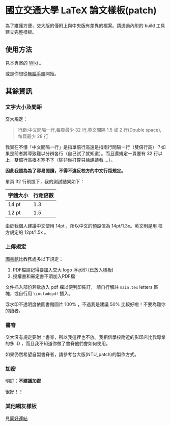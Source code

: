 # 國立交通大學 LaTeX 論文樣板(patch)
為了維護方便，交大版的僅附上與中央版有差異的檔案。請透過內附的 build 工具建立完整樣板。

## 使用方法
見本專案的 [Wiki](https://github.com/sppmg/TW_Thesis_Template/wiki) 。

或是你想從[無腦手冊](https://github.com/sppmg/TW_Thesis_Template/wiki/%E7%84%A1%E8%85%A6%E6%89%8B%E5%86%8A)開始。

## 其餘資訊

### 文字大小及間距
交大規定：

> 行距:中文間隔一行,每頁最少 32 行,英文間隔 1.5 或 2 行(Double space),每頁最少 28 行

我實在不懂「中文間隔一行」是指單倍行高還是指兩行間隔一行（雙倍行高）？如果是前者將導致難以分辨各行（自己試了就知道）。而且還規定一頁要有 32 行以上，雙倍行高根本塞不下（除非你打算只給螞蟻看....）。

**因此我認為為了容易閱讀，不得不違反校方的中文行距規定。**

單頁 32 行前提下，我的測試結果如下：

| 字體大小 | 行距倍數 |
| ------- | -------- |
| 14 pt   | 1.3      |
| 12 pt   | 1.5      |

由於我個人建議中文使用 14pt ，所以中文的預設值為 14pt/1.3x。英文則是用 校方規定的 12pt/1.5x 。

### 上傳規定

[圖書館](http://www.lib.nctu.edu.tw/html/id-93/)比教務處多以下規定：

1. PDF檔請記得要加入交大 logo 浮水印 (已放入樣板)
2. 授權書和審定書不須加入PDF檔

文件插入部份若欲放入 pdf 檔以便列印裝訂，
請自行解註 `main.tex` letters 區塊，或自行用 `\includepdf` 插入。

浮水印不透明度依圖書館圖片 100% ，不過我是建議 50% 比較好啦！不要為難你的讀者。

### 書脊
交大沒有規定要附上書脊，所以我這裡也不放。我相信學校附近的影印店比我專業的多 :D ，而且我不知道你做了書脊他們會如何使用。

如果仍然希望自製書脊者，請參考台大版(NTU_patch)的製作方式。


### 加密
明訂：**不建議加密** 

很好！！


### 其他網友樣板
見[同好連結](https://github.com/sppmg/TW_Thesis_Template/wiki/%E5%90%8C%E5%A5%BD%E9%80%A3%E7%B5%90)


